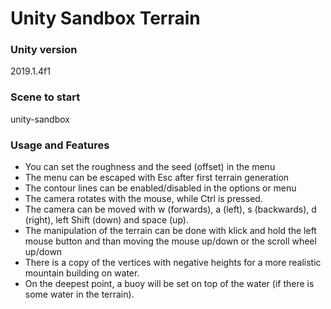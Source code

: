 # Unity Sandbox Terrain

### Unity version
2019.1.4f1

### Scene to start
unity-sandbox

### Usage and Features
- You can set the roughness and the seed (offset) in the menu
- The menu can be escaped with Esc after first terrain generation
- The contour lines can be enabled/disabled in the options or menu
- The camera rotates with the mouse, while Ctrl is pressed.
- The camera can be moved with w (forwards), a (left), s (backwards), d (right),
left Shift (down) and space (up).
- The manipulation of the terrain can be done with klick and hold the left mouse button
and than moving the mouse up/down or the scroll wheel up/down
- There is a copy of the vertices with negative heights for a more realistic mountain
building on water.
- On the deepest point, a buoy will be set on top of the water
(if there is some water in the terrain).
